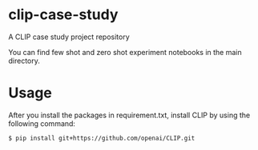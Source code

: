 # clip-case-study
A CLIP case study project repository

You can find few shot and zero shot experiment notebooks in the main directory.

# Usage
After you install the packages in requirement.txt, install CLIP by using the following command:

```
$ pip install git+https://github.com/openai/CLIP.git
```

